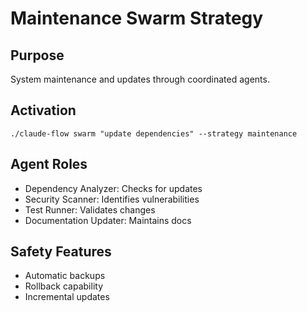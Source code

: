 # Maintenance Swarm Strategy

## Purpose
System maintenance and updates through coordinated agents.

## Activation
`./claude-flow swarm "update dependencies" --strategy maintenance`

## Agent Roles
- Dependency Analyzer: Checks for updates
- Security Scanner: Identifies vulnerabilities
- Test Runner: Validates changes
- Documentation Updater: Maintains docs

## Safety Features
- Automatic backups
- Rollback capability
- Incremental updates

